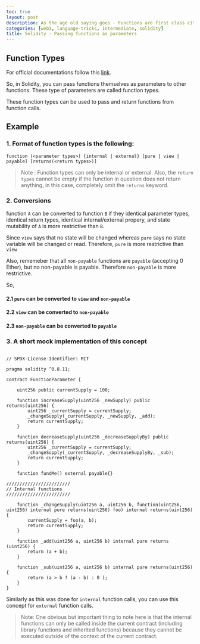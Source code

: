 ```yaml
---
toc: true
layout: post
description: As the age old saying goes - Functions are first class citizen in Solidity
categories: [web3, language-tricks, intermediate, solidity]
title: Solidity - Passing functions as parameters
---
```


## Function Types

For official documentations follow this [link](https://docs.soliditylang.org/en/v0.8.11/types.html#function-types).

So, in Solidity, you can pass functions themselves as parameters to other functions. These type of parameters are called function types.

These function types can be used to pass and return functions from function calls.

## Example

### 1. Format of function types is the following:

```solidity
function (<parameter types>) {internal | external} [pure | view | payable] [returns(<return types>)]
```

> Note : Function types can only be internal or external. Also, the `return types` cannot be empty if the function in question does not return anything, in this case, completely omit the `returns` keyword.

### 2. Conversions

function `A` can be converted to function `B` if they identical parameter types, identical return types, identical internal/external propery, and state mutability of `A` is more restrictive than `B`.

Since `view` says that no state will be changed whereas `pure` says no state variable will be changed or read. Therefore, `pure` is more restrictive than `view`

Also, rememeber that all `non-payable` functions are `payable` (accepting 0 Ether), but no non-payable is payable. Therefore `non-payable` is more restrictive. 

So,
#### 2.1 `pure` can be converted to `view` and `non-payable`
#### 2.2 `view` can be converted to `non-payable`
#### 2.3 `non-payable` can be converted to `payable`

### 3. A short mock implementation of this concept

```solidity

// SPDX-License-Identifier: MIT

pragma solidity ^0.8.11;

contract FunctionParameter {

    uint256 public currentSupply = 100;

    function increaseSupply(uint256 _newSupply) public returns(uint256) {
        uint256 _currentSupply = currentSupply;
        _changeSupply(_currentSupply, _newSupply, _add);
        return currentSupply;
    }

    function decreaseSupply(uint256 _decreaseSupplyBy) public returns(uint256) {
        uint256 _currentSupply = currentSupply;
        _changeSupply(_currentSupply, _decreaseSupplyBy, _sub);
        return currentSupply;
    }

    function fundMe() external payable{}

////////////////////////
// Internal functions
////////////////////////

    function _changeSupply(uint256 a, uint256 b, function(uint256, uint256) internal pure returns(uint256) foo) internal returns(uint256) {
        currentSupply = foo(a, b);
        return currentSupply;
    }
    
    function _add(uint256 a, uint256 b) internal pure returns (uint256) {
        return (a + b);
    }

    function _sub(uint256 a, uint256 b) internal pure returns(uint256) {
        return (a > b ? (a - b) : 0 );
    }
}

```

Similarly as this was done for `internal` function calls, you can use this concept for `external` function calls. 

> Note: One obvious but important thing to note here is that the internal functions can only be called inside the current contract (including library functions and inherited functions) because they cannot be executed outside of the context of the current contract.
